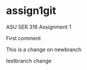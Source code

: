 # assign1git
ASU SER 316 Assignment 1

First comment

This is a change on newbranch

testbranch change

